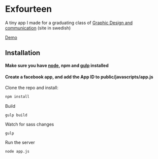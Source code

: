 Exfourteen
==========
A tiny app I made for a graduating class of [Graphic Design and communication](http://ex14.se) (site in swedish)


[Demo](http://peppa.ex14.se)

## Installation
#### Make sure you have [node](http://nodejs.org/), npm and [gulp](http://gulpjs.com/) installed
#### Create a facebook app, and add the App ID to public/javascripts/app.js

Clone the repo and install:
```sh
npm install
```
Build
```
gulp build
```
Watch for sass changes
```
gulp
```
Run the server
```sh
node app.js
```

